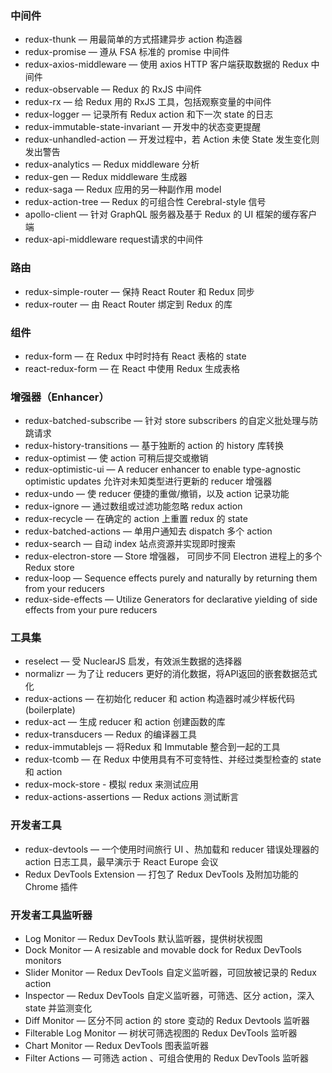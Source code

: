 ### 中间件
- redux-thunk — 用最简单的方式搭建异步 action 构造器
- redux-promise — 遵从 FSA 标准的 promise 中间件
- redux-axios-middleware — 使用 axios HTTP 客户端获取数据的 Redux 中间件
- redux-observable — Redux 的 RxJS 中间件
- redux-rx — 给 Redux 用的 RxJS 工具，包括观察变量的中间件
- redux-logger — 记录所有 Redux action 和下一次 state 的日志
- redux-immutable-state-invariant — 开发中的状态变更提醒
- redux-unhandled-action — 开发过程中，若 Action 未使 State 发生变化则发出警告
- redux-analytics — Redux middleware 分析
- redux-gen — Redux middleware 生成器
- redux-saga — Redux 应用的另一种副作用 model
- redux-action-tree — Redux 的可组合性 Cerebral-style 信号
- apollo-client — 针对 GraphQL 服务器及基于 Redux 的 UI 框架的缓存客户端
- redux-api-middleware request请求的中间件

### 路由
- redux-simple-router — 保持 React Router 和 Redux 同步
- redux-router — 由 React Router 绑定到 Redux 的库

### 组件
- redux-form — 在 Redux 中时时持有 React 表格的 state
- react-redux-form — 在 React 中使用 Redux 生成表格

### 增强器（Enhancer）
- redux-batched-subscribe — 针对 store subscribers 的自定义批处理与防跳请求
- redux-history-transitions — 基于独断的 action 的 history 库转换
- redux-optimist — 使 action 可稍后提交或撤销
- redux-optimistic-ui — A reducer enhancer to enable type-agnostic optimistic updates 允许对未知类型进行更新的 reducer 增强器
- redux-undo — 使 reducer 便捷的重做/撤销，以及 action 记录功能
- redux-ignore — 通过数组或过滤功能忽略 redux action
- redux-recycle — 在确定的 action 上重置 redux 的 state
- redux-batched-actions — 单用户通知去 dispatch 多个 action
- redux-search — 自动 index 站点资源并实现即时搜索
- redux-electron-store — Store 增强器， 可同步不同 Electron 进程上的多个 Redux store
- redux-loop — Sequence effects purely and naturally by returning them from your reducers
- redux-side-effects — Utilize Generators for declarative yielding of side effects from your pure reducers

### 工具集
- reselect — 受 NuclearJS 启发，有效派生数据的选择器
- normalizr — 为了让 reducers 更好的消化数据，将API返回的嵌套数据范式化
- redux-actions — 在初始化 reducer 和 action 构造器时减少样板代码 (boilerplate)
- redux-act — 生成 reducer 和 action 创建函数的库
- redux-transducers — Redux 的编译器工具
- redux-immutablejs — 将Redux 和 Immutable 整合到一起的工具
- redux-tcomb — 在 Redux 中使用具有不可变特性、并经过类型检查的 state 和 action
- redux-mock-store - 模拟 redux 来测试应用
- redux-actions-assertions — Redux actions 测试断言

### 开发者工具
- redux-devtools — 一个使用时间旅行 UI 、热加载和 reducer 错误处理器的 action 日志工具，最早演示于 React Europe 会议
- Redux DevTools Extension — 打包了 Redux DevTools 及附加功能的 Chrome 插件

### 开发者工具监听器
- Log Monitor — Redux DevTools 默认监听器，提供树状视图
- Dock Monitor — A resizable and movable dock for Redux DevTools monitors
- Slider Monitor — Redux DevTools 自定义监听器，可回放被记录的 Redux action
- Inspector — Redux DevTools 自定义监听器，可筛选、区分 action，深入 state 并监测变化
- Diff Monitor — 区分不同 action 的 store 变动的 Redux Devtools 监听器
- Filterable Log Monitor — 树状可筛选视图的 Redux DevTools 监听器
- Chart Monitor — Redux DevTools 图表监听器
- Filter Actions — 可筛选 action 、可组合使用的 Redux DevTools 监听器